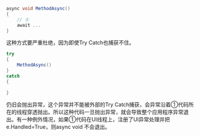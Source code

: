 ```c#
async void MethodAsync()
{
    // ①
    await ...
}
```

这种方式要严重杜绝，因为即使Try Catch也捕获不住。

```c#
try
{
    MethodAsync()
}
catch
{
    
}
```

仍旧会抛出异常，这个异常并不能被外部的Try Catch捕获，会异常沿着①代码所在的线程穿透抛出。所以这种代码一旦抛出异常，就会导致整个应用程序异常退出。有一种例外情况，如果①代码在UI线程上，注册了UI异常处理并把e.Handled=True，则async void 不会退出。